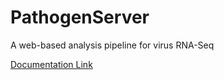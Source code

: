 # PathogenServer
A web-based analysis pipeline for virus RNA-Seq 

[Documentation Link](https://pathogenserver.readthedocs.io/en/latest/)
